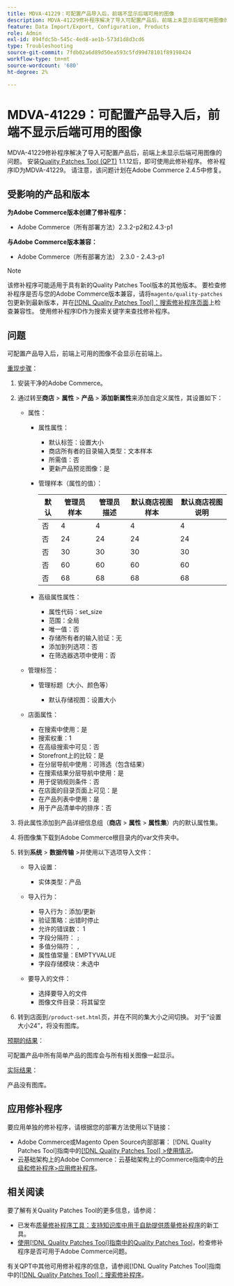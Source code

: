 ```yaml
---
title: MDVA-41229：可配置产品导入后，前端不显示后端可用的图像
description: MDVA-41229修补程序解决了导入可配置产品后，前端上未显示后端可用图像的问题。 安装[Quality Patches Tool (QPT)](https://experienceleague.adobe.com/en/docs/commerce-operations/tools/quality-patches-tool/quality-patches-tool-to-self-serve-quality-patches) 1.1.12后，即可使用此修补程序。 修补程序ID为MDVA-41229。 请注意，该问题计划在Adobe Commerce 2.4.5中修复。
feature: Data Import/Export, Configuration, Products
role: Admin
exl-id: 894fdc5b-545c-4ed8-ae1b-573d1d8d3cd6
type: Troubleshooting
source-git-commit: 7fdb02a6d89d50ea593c5fd99d78101f89198424
workflow-type: tm+mt
source-wordcount: '680'
ht-degree: 2%

---
```


# MDVA-41229：可配置产品导入后，前端不显示后端可用的图像

MDVA-41229修补程序解决了导入可配置产品后，前端上未显示后端可用图像的问题。 安装[Quality Patches Tool (QPT)](https://experienceleague.adobe.com/en/docs/commerce-operations/tools/quality-patches-tool/quality-patches-tool-to-self-serve-quality-patches) 1.1.12后，即可使用此修补程序。 修补程序ID为MDVA-41229。 请注意，该问题计划在Adobe Commerce 2.4.5中修复。

## 受影响的产品和版本

**为Adobe Commerce版本创建了修补程序：**

* Adobe Commerce（所有部署方法）2.3.2-p2和2.4.3-p1

**与Adobe Commerce版本兼容：**

* Adobe Commerce（所有部署方法） 2.3.0 - 2.4.3-p1

>[!NOTE]
>
>该修补程序可能适用于具有新的Quality Patches Tool版本的其他版本。 要检查修补程序是否与您的Adobe Commerce版本兼容，请将`magento/quality-patches`包更新到最新版本，并在[[!DNL Quality Patches Tool]：搜索修补程序页面](https://experienceleague.adobe.com/en/docs/commerce-operations/tools/quality-patches-tool/quality-patches-tool-to-self-serve-quality-patches)上检查兼容性。 使用修补程序ID作为搜索关键字来查找修补程序。

## 问题

可配置产品导入后，前端上可用的图像不会显示在前端上。

<u>重现步骤</u>：

1. 安装干净的Adobe Commerce。
1. 通过转至&#x200B;**商店** > **属性** > **产品** > **添加新属性**&#x200B;来添加自定义属性，其设置如下：

   * 属性：
      * 属性属性：

         * 默认标签：设置大小
         * 商店所有者的目录输入类型：文本样本
         * 所需值：否
         * 更新产品预览图像：是

      * 管理样本（属性的值）：

        | 默认 | 管理员样本 | 管理员描述 | 默认商店视图样本 | 默认商店视图说明 |
        |---|---|---|---|---|
        | 否 | 4 | 4 | 4 | 4 |
        | 否 | 24 | 24 | 24 | 24 |
        | 否 | 30 | 30 | 30 | 30 |
        | 否 | 60 | 60 | 60 | 60 |
        | 否 | 68 | 68 | 68 | 68 |

      * 高级属性属性：

         * 属性代码：set_size
         * 范围：全局
         * 唯一值：否
         * 存储所有者的输入验证：无
         * 添加到列选项：否
         * 在筛选器选项中使用：否

   * 管理标签：

      * 管理标题（大小、颜色等）

         * 默认存储视图：设置大小

   * 店面属性：

      * 在搜索中使用：是
      * 搜索权重：1
      * 在高级搜索中可见：否
      * Storefront上的比较：是
      * 在分层导航中使用：可筛选（包含结果）
      * 在搜索结果分层导航中使用：是
      * 用于促销规则条件：否
      * 在店面的目录页面上可见：是
      * 在产品列表中使用：是
      * 用于产品清单中的排序：否

1. 将此属性添加到产品详细信息组（**商店** > **属性** > **属性集**）内的默认属性集。
1. 将图像集下载到Adobe Commerce根目录内的var文件夹中。
1. 转到&#x200B;**系统** > **数据传输** >并使用以下选项导入文件：

   * 导入设置：

      * 实体类型：产品

   * 导入行为：

      * 导入行为：添加/更新
      * 验证策略：出错时停止
      * 允许的错误数： 1
      * 字段分隔符： `;`
      * 多值分隔符： `,`
      * 属性值常量：EMPTYVALUE
      * 字段存储模块：未选中

   * 要导入的文件：

      * 选择要导入的文件
      * 图像文件目录：将其留空

1. 转到店面到`/product-set.html`页，并在不同的集大小之间切换。 对于“设置大小24”，将没有图库。

<u>预期的结果</u>：

可配置产品中所有简单产品的图库会与所有相关图像一起显示。

<u>实际结果</u>：

产品没有图库。

## 应用修补程序

要应用单独的修补程序，请根据您的部署方法使用以下链接：

* Adobe Commerce或Magento Open Source内部部署： [!DNL Quality Patches Tool]指南中的[[!DNL Quality Patches Tool] >使用情况](/help/tools/quality-patches-tool/usage.md)。
* 云基础架构上的Adobe Commerce：云基础架构上的Commerce指南中的[升级和修补程序>应用修补程序](https://experienceleague.adobe.com/docs/commerce-cloud-service/user-guide/develop/upgrade/apply-patches.html)。

## 相关阅读

要了解有关Quality Patches Tool的更多信息，请参阅：

* 已发布[质量修补程序工具：支持知识库中用于自助提供质量修补程序](https://experienceleague.adobe.com/en/docs/commerce-operations/tools/quality-patches-tool/quality-patches-tool-to-self-serve-quality-patches)的新工具。
* [使用[!DNL Quality Patches Tool]指南中的Quality Patches Tool](/help/tools/quality-patches-tool/patches-available-in-qpt/check-patch-for-magento-issue-with-magento-quality-patches.md)，检查修补程序是否可用于Adobe Commerce问题。

有关QPT中其他可用修补程序的信息，请参阅[!DNL Quality Patches Tool]指南中的[[!DNL Quality Patches Tool]：搜索修补程序](https://experienceleague.adobe.com/tools/commerce-quality-patches/index.html)。
